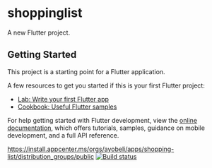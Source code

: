 # shoppinglist

A new Flutter project.

## Getting Started

This project is a starting point for a Flutter application.

A few resources to get you started if this is your first Flutter project:

- [Lab: Write your first Flutter app](https://docs.flutter.dev/get-started/codelab)
- [Cookbook: Useful Flutter samples](https://docs.flutter.dev/cookbook)

For help getting started with Flutter development, view the
[online documentation](https://docs.flutter.dev/), which offers tutorials,
samples, guidance on mobile development, and a full API reference.

https://install.appcenter.ms/orgs/ayobeli/apps/shopping-list/distribution_groups/public
[![Build status](https://build.appcenter.ms/v0.1/apps/488201a0-6905-4bb6-9763-29cfb4ea226f/branches/main/badge)](https://appcenter.ms)